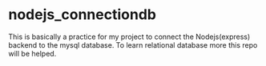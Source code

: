 # nodejs_connectiondb
This is basically a practice for my project to connect the Nodejs(express) backend to the mysql database. To learn relational database more this repo will be helped.

